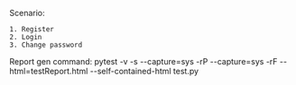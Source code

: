 Scenario:
    
    1. Register
    2. Login
    3. Change password

Report gen command: pytest -v -s --capture=sys -rP --capture=sys -rF --html=testReport.html --self-contained-html test.py
